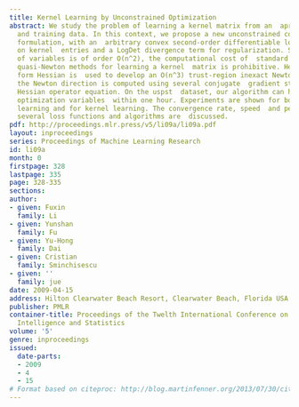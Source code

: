 ```yaml
---
title: Kernel Learning by Unconstrained Optimization
abstract: We study the problem of learning a kernel matrix from an  apriori kernel
  and training data. In this context, we propose a new unconstrained convex optimization
  formulation, with an  arbitrary convex second-order differentiable loss function
  on kernel  entries and a LogDet divergence term for regularization. Since the  number
  of variables is of order O(n^2), the computational cost of  standard Newton and
  quasi-Newton methods for learning a kernel  matrix is prohibitive. Here an operator
  form Hessian is  used to develop an O(n^3) trust-region inexact Newton method,  where
  the Newton direction is computed using several conjugate  gradient steps on the
  Hessian operator equation. On the uspst  dataset, our algorithm can handle 2 million
  optimization variables  within one hour. Experiments are shown for both linear (Mahalanobis)  metric
  learning and for kernel learning. The convergence rate, speed  and performance of
  several loss functions and algorithms are  discussed.
pdf: http://proceedings.mlr.press/v5/li09a/li09a.pdf
layout: inproceedings
series: Proceedings of Machine Learning Research
id: li09a
month: 0
firstpage: 328
lastpage: 335
page: 328-335
sections: 
author:
- given: Fuxin
  family: Li
- given: Yunshan
  family: Fu
- given: Yu-Hong
  family: Dai
- given: Cristian
  family: Sminchisescu
- given: ''
  family: jue
date: 2009-04-15
address: Hilton Clearwater Beach Resort, Clearwater Beach, Florida USA
publisher: PMLR
container-title: Proceedings of the Twelth International Conference on Artificial
  Intelligence and Statistics
volume: '5'
genre: inproceedings
issued:
  date-parts:
  - 2009
  - 4
  - 15
# Format based on citeproc: http://blog.martinfenner.org/2013/07/30/citeproc-yaml-for-bibliographies/
---
```

